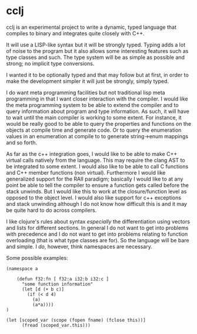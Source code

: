 cclj
====

cclj is an experimental project to write a dynamic, typed language that compiles to binary and integrates quite closely with C++.  


It will use a LISP-like syntax but it will be strongly typed.  Typing adds a lot of noise to the program but it also allows some interesting features
such as type classes and such.  The type system will be as simple as possible and strong; no implicit type conversions.  


I wanted it to be optionally typed and that may follow but at first, in order to make the development simpler it will just be strongly, simply typed.


I do want meta programming facilities but not traditional lisp meta programming in that I want closer interaction with the compiler.  I would like the
meta programming system to be able to extend the compiler and to query information about program and type information.  As such, it will have to wait
until the main compiler is working to some extent.  For instance, it would be really good to be able to query the properties and functions on the
objects at compile time and generate code.  Or to query the enumeration values in an enumeration at compile to to generate string->enum mappings and
so forth.  


As far as the c++ integration goes, I would like to be able to make C++ virtual calls natively from the language.  This may require the clang AST to be
integrated to some extent.  I would also like to be able to call C functions and C++ member functions (non virtual).  Furthermore I would like
generalized support for the RAII paradigm; basically I would like to at any point be able to tell the compiler to ensure a function gets called before
the stack unwinds.  But I would like this to work at the closure/function level as opposed to the object level.  I would
also like support for c++ exceptions and stack unwinding although I do not know how difficult this is and it may be quite hard to do across compilers.


I like clojure's rules about syntax *especially* the differentiation using vectors and lists for different sections.  In general I do not want to get
into problems with precedence and I do not want to get into problems relating to function overloading (that is what type classes are for).  So the
language will be bare and simple.  I *do*, however, think namespaces are necessary.


Some possible examples:

	(namespace a
		
		(defun f32:fn [ f32:a i32:b i32:c ]
		  "some function information"
		  (let [d (+ b c)]
			(if (< d 4)
			  (a)
			  (a*a))))
	)
	
	(let [scoped_var (scope (fopen fname) (fclose this))]
		  (fread (scoped_var.this)))
		
		
		  
	